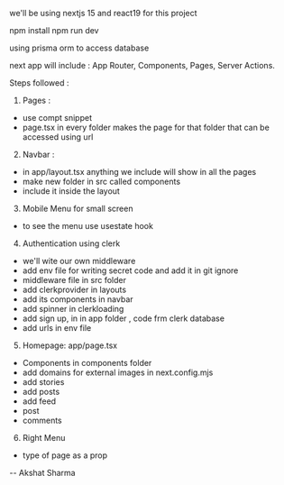 we'll be using nextjs 15 and react19 for this project

npm install
npm run dev

using prisma orm to access database

next app will include : App Router, Components, Pages, Server Actions.

Steps followed :
1. Pages :
- use compt snippet
- page.tsx in every folder makes the page for that folder that can be accessed using url

2. Navbar :
- in app/layout.tsx anything we include will show in all the pages
- make new folder in src called components
- include it inside the layout

3. Mobile Menu for small screen
- to see the menu use usestate hook

4. Authentication using clerk
- we'll wite our own middleware  
- add env file for writing secret code and add it in git ignore
- middleware file in src folder
- add clerkprovider in layouts
- add its components in navbar
- add spinner in clerkloading
- add sign up, in in app folder , code frm clerk database
- add urls in env file

5. Homepage: app/page.tsx
- Components in components folder
- add domains for external images in next.config.mjs
- add stories
- add posts
- add feed
- post
- comments

6. Right Menu
- type of page as a prop





-- Akshat Sharma